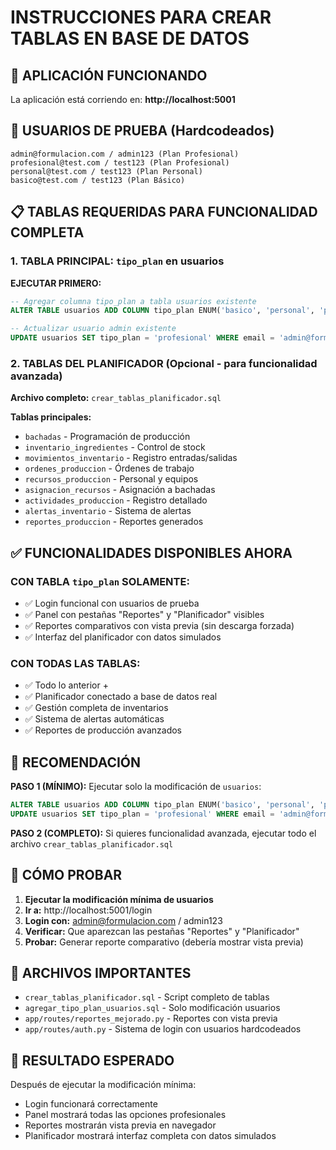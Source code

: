 # INSTRUCCIONES PARA CREAR TABLAS EN BASE DE DATOS

## 🚀 APLICACIÓN FUNCIONANDO
La aplicación está corriendo en: **http://localhost:5001**

## 🔑 USUARIOS DE PRUEBA (Hardcodeados)
```
admin@formulacion.com / admin123 (Plan Profesional)
profesional@test.com / test123 (Plan Profesional)  
personal@test.com / test123 (Plan Personal)
basico@test.com / test123 (Plan Básico)
```

## 📋 TABLAS REQUERIDAS PARA FUNCIONALIDAD COMPLETA

### 1. TABLA PRINCIPAL: `tipo_plan` en usuarios
**EJECUTAR PRIMERO:**
```sql
-- Agregar columna tipo_plan a tabla usuarios existente
ALTER TABLE usuarios ADD COLUMN tipo_plan ENUM('basico', 'personal', 'profesional') DEFAULT 'basico';

-- Actualizar usuario admin existente
UPDATE usuarios SET tipo_plan = 'profesional' WHERE email = 'admin@formulacion.com';
```

### 2. TABLAS DEL PLANIFICADOR (Opcional - para funcionalidad avanzada)
**Archivo completo:** `crear_tablas_planificador.sql`

**Tablas principales:**
- `bachadas` - Programación de producción
- `inventario_ingredientes` - Control de stock  
- `movimientos_inventario` - Registro entradas/salidas
- `ordenes_produccion` - Órdenes de trabajo
- `recursos_produccion` - Personal y equipos
- `asignacion_recursos` - Asignación a bachadas
- `actividades_produccion` - Registro detallado
- `alertas_inventario` - Sistema de alertas
- `reportes_produccion` - Reportes generados

## ✅ FUNCIONALIDADES DISPONIBLES AHORA

### CON TABLA `tipo_plan` SOLAMENTE:
- ✅ Login funcional con usuarios de prueba
- ✅ Panel con pestañas "Reportes" y "Planificador" visibles
- ✅ Reportes comparativos con vista previa (sin descarga forzada)
- ✅ Interfaz del planificador con datos simulados

### CON TODAS LAS TABLAS:
- ✅ Todo lo anterior +
- ✅ Planificador conectado a base de datos real
- ✅ Gestión completa de inventarios
- ✅ Sistema de alertas automáticas
- ✅ Reportes de producción avanzados

## 🎯 RECOMENDACIÓN

**PASO 1 (MÍNIMO):** Ejecutar solo la modificación de `usuarios`:
```sql
ALTER TABLE usuarios ADD COLUMN tipo_plan ENUM('basico', 'personal', 'profesional') DEFAULT 'basico';
UPDATE usuarios SET tipo_plan = 'profesional' WHERE email = 'admin@formulacion.com';
```

**PASO 2 (COMPLETO):** Si quieres funcionalidad avanzada, ejecutar todo el archivo `crear_tablas_planificador.sql`

## 🔧 CÓMO PROBAR

1. **Ejecutar la modificación mínima de usuarios**
2. **Ir a:** http://localhost:5001/login
3. **Login con:** admin@formulacion.com / admin123
4. **Verificar:** Que aparezcan las pestañas "Reportes" y "Planificador"
5. **Probar:** Generar reporte comparativo (debería mostrar vista previa)

## 📁 ARCHIVOS IMPORTANTES

- `crear_tablas_planificador.sql` - Script completo de tablas
- `agregar_tipo_plan_usuarios.sql` - Solo modificación usuarios
- `app/routes/reportes_mejorado.py` - Reportes con vista previa
- `app/routes/auth.py` - Sistema de login con usuarios hardcodeados

## 🎉 RESULTADO ESPERADO

Después de ejecutar la modificación mínima:
- Login funcionará correctamente
- Panel mostrará todas las opciones profesionales
- Reportes mostrarán vista previa en navegador
- Planificador mostrará interfaz completa con datos simulados
